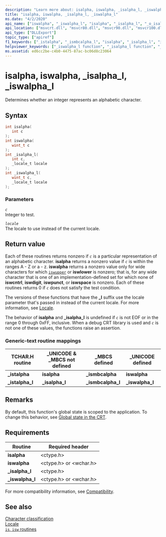 ```yaml
---
description: "Learn more about: isalpha, iswalpha, _isalpha_l, _iswalpha_l"
title: "isalpha, iswalpha, _isalpha_l, _iswalpha_l"
ms.date: "4/2/2020"
api_name: ["iswalpha", "_iswalpha_l", "isalpha", "_isalpha_l", "_o_isalpha", "_o_iswalpha"]
api_location: ["msvcrt.dll", "msvcr80.dll", "msvcr90.dll", "msvcr100.dll", "msvcr100_clr0400.dll", "msvcr110.dll", "msvcr110_clr0400.dll", "msvcr120.dll", "msvcr120_clr0400.dll", "ucrtbase.dll", "api-ms-win-crt-string-l1-1-0.dll", "api-ms-win-crt-private-l1-1-0.dll"]
api_type: ["DLLExport"]
topic_type: ["apiref"]
f1_keywords: ["_istalpha", "_ismbcalpha_l", "isalpha", "_isalpha_l", "iswalpha", "_istalpha_l", "_iswalpha_l"]
helpviewer_keywords: ["_iswalpha_l function", "_isalpha_l function", "_ismbcalpha_l function", "_istalpha_l function", "_ismbcalpha function", "isalpha function", "iswalpha function", "istalpha function", "_istalpha function"]
ms.assetid: ed6cc2be-c4b0-4475-87ac-bc06d8c23064
---
```

# isalpha, iswalpha, _isalpha_l, _iswalpha_l

Determines whether an integer represents an alphabetic character.

## Syntax

```C
int isalpha(
   int c
);
int iswalpha(
   wint_t c
);
int _isalpha_l(
   int c,
   _locale_t locale
);
int _iswalpha_l(
   wint_t c,
   _locale_t locale
);
```

### Parameters

*`c`*\
Integer to test.

*`locale`*\
The locale to use instead of the current locale.

## Return value

Each of these routines returns nonzero if *`c`* is a particular representation of an alphabetic character. **isalpha** returns a nonzero value if *`c`* is within the ranges A - Z or a - z. **iswalpha** returns a nonzero value only for wide characters for which [`iswupper`](isupper-isupper-l-iswupper-iswupper-l.md) or **iswlower** is nonzero; that is, for any wide character that is one of an implementation-defined set for which none of **iswcntrl**, **iswdigit**, **iswpunct**, or **iswspace** is nonzero. Each of these routines returns 0 if *`c`* does not satisfy the test condition.

The versions of these functions that have the **_l** suffix use the locale parameter that's passed in instead of the current locale. For more information, see [Locale](../locale.md).

The behavior of **isalpha** and **_isalpha_l** is undefined if *`c`* is not EOF or in the range 0 through 0xFF, inclusive. When a debug CRT library is used and *`c`* is not one of these values, the functions raise an assertion.

### Generic-text routine mappings

|TCHAR.H routine|_UNICODE & _MBCS not defined|_MBCS defined|_UNICODE defined|
|---------------------|------------------------------------|--------------------|-----------------------|
|**_istalpha**|**isalpha**|**_ismbcalpha**|**iswalpha**|
|**_istalpha_l**|**_isalpha_l**|**_ismbcalpha_l**|**_iswalpha_l**|

## Remarks

By default, this function's global state is scoped to the application. To change this behavior, see [Global state in the CRT](../global-state.md).

## Requirements

|Routine|Required header|
|-------------|---------------------|
|**isalpha**|\<ctype.h>|
|**iswalpha**|\<ctype.h> or \<wchar.h>|
|**_isalpha_l**|\<ctype.h>|
|**_iswalpha_l**|\<ctype.h> or \<wchar.h>|

For more compatibility information, see [Compatibility](../compatibility.md).

## See also

[Character classification](../character-classification.md)\
[Locale](../locale.md)\
[`is`, `isw` routines](../is-isw-routines.md)
